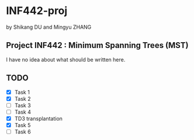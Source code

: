 INF442-proj
===========
by Shikang DU and Mingyu ZHANG

Project INF442 : Minimum Spanning Trees (MST)
---------------------------------------------
I have no idea about what should be written here. 


TODO
----
- [x] Task 1
- [x] Task 2
- [ ] Task 3
- [ ] Task 4
- [x] TD3 transplantation
- [x]	Task 5
- [ ] Task 6